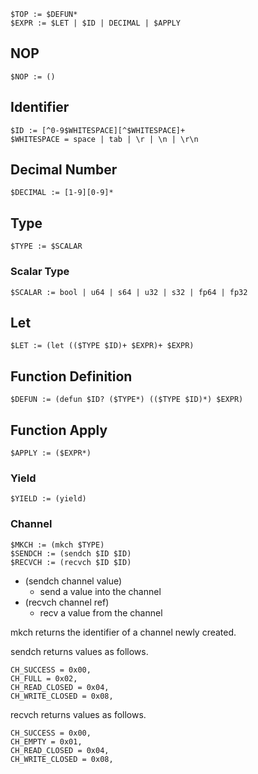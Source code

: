 
```
$TOP := $DEFUN*
$EXPR := $LET | $ID | DECIMAL | $APPLY
```

## NOP

```
$NOP := ()
```

## Identifier

```
$ID := [^0-9$WHITESPACE][^$WHITESPACE]+
$WHITESPACE = space | tab | \r | \n | \r\n
```

## Decimal Number

```
$DECIMAL := [1-9][0-9]*
```

## Type

```
$TYPE := $SCALAR
```

### Scalar Type

```
$SCALAR := bool | u64 | s64 | u32 | s32 | fp64 | fp32
```

## Let

```
$LET := (let (($TYPE $ID)+ $EXPR)+ $EXPR)
```

## Function Definition

```
$DEFUN := (defun $ID? ($TYPE*) (($TYPE $ID)*) $EXPR)
```

## Function Apply

```
$APPLY := ($EXPR*)
```

### Yield

```
$YIELD := (yield)
```

### Channel

```
$MKCH := (mkch $TYPE)
$SENDCH := (sendch $ID $ID)
$RECVCH := (recvch $ID $ID)
```

- (sendch channel value)
  - send a value into the channel
- (recvch channel ref)
  - recv a value from the channel

mkch returns the identifier of a channel newly created.

sendch returns values as follows.

```
CH_SUCCESS = 0x00,
CH_FULL = 0x02,
CH_READ_CLOSED = 0x04,
CH_WRITE_CLOSED = 0x08,
```

recvch returns values as follows.

```
CH_SUCCESS = 0x00,
CH_EMPTY = 0x01,
CH_READ_CLOSED = 0x04,
CH_WRITE_CLOSED = 0x08,
```